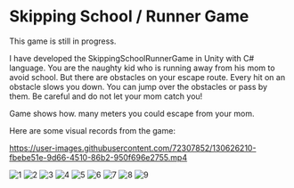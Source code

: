 # Skipping School / Runner Game

This game is still in progress.

I have developed the SkippingSchoolRunnerGame in Unity with C# language. 
You are the naughty kid who is running away from his mom to avoid school. But there are obstacles on your escape route. Every hit on an obstacle slows you down. You can jump over the obstacles or pass by them. Be careful and do not let your mom catch you!

Game shows how. many meters you could escape from your mom. 

Here are some visual records from the game:

https://user-images.githubusercontent.com/72307852/130626210-fbebe51e-9d66-4510-86b2-950f696e2755.mp4

![1](https://user-images.githubusercontent.com/72307852/130626317-e0e63074-5697-4a6b-afdf-2f39200959d3.jpg)
![2](https://user-images.githubusercontent.com/72307852/130626265-01e7b33f-efc0-4958-84f1-9bcb9448b680.jpg)
![3](https://user-images.githubusercontent.com/72307852/130626306-b07870ef-38a1-4358-a272-ae67980a9e02.jpg)
![4](https://user-images.githubusercontent.com/72307852/130626323-966e9df2-a881-4803-91b9-6e0ce8f09ff3.jpg)
![5](https://user-images.githubusercontent.com/72307852/130626329-2ca81c5a-8cb9-45f7-adf0-1676175816e2.jpg)
![6](https://user-images.githubusercontent.com/72307852/130626332-1e7f00f9-0e29-42d6-9563-8adb75b4adc5.jpg)
![7](https://user-images.githubusercontent.com/72307852/130626338-176588d6-5f73-445e-abea-d7aad15ea77e.jpg)
![8](https://user-images.githubusercontent.com/72307852/130626343-6b5b2f76-0395-41d8-928e-b7b401fa20dd.jpg)
![9](https://user-images.githubusercontent.com/72307852/130626347-ab3d2b73-ec4b-4ea4-8776-3ae50b169592.jpg)
